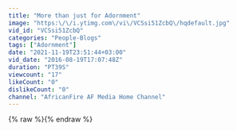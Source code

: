 ```yaml
---
title: "More than just for Adornment"
image: "https:\/\/i.ytimg.com\/vi\/VCSsi51ZcbQ\/hqdefault.jpg"
vid_id: "VCSsi51ZcbQ"
categories: "People-Blogs"
tags: ["Adornment"]
date: "2021-11-19T23:51:44+03:00"
vid_date: "2016-08-19T17:07:48Z"
duration: "PT39S"
viewcount: "17"
likeCount: "0"
dislikeCount: "0"
channel: "AfricanFire AF Media Home Channel"
---
```

{% raw %}{% endraw %}
